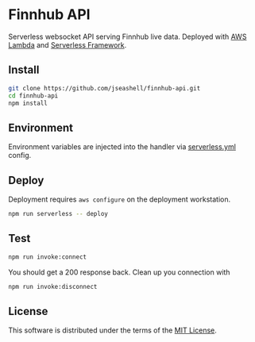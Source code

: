 # Finnhub API

Serverless websocket API serving Finnhub live data. Deployed with [AWS Lambda](https://aws.amazon.com/lambda/) and [Serverless Framework](https://serverless.com).

## Install

```sh
git clone https://github.com/jseashell/finnhub-api.git
cd finnhub-api
npm install
```

## Environment

Environment variables are injected into the handler via [serverless.yml](./serverless.yml) config.

## Deploy

Deployment requires `aws configure` on the deployment workstation.

```sh
npm run serverless -- deploy
```

## Test

```sh
npm run invoke:connect
```

You should get a 200 response back. Clean up you connection with

```sh
npm run invoke:disconnect
```

## License

This software is distributed under the terms of the [MIT License](./LICENSE).
